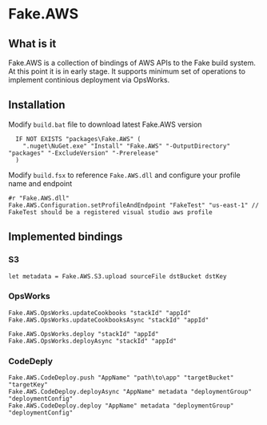 # Fake.AWS

## What is it

Fake.AWS is a collection of bindings of AWS APIs to the Fake build system.
At this point it is in early stage. It supports minimum set of operations to implement continious deployment via OpsWorks.

## Installation

Modify `build.bat` file to download latest Fake.AWS version

      IF NOT EXISTS "packages\Fake.AWS" (
        ".nuget\NuGet.exe" "Install" "Fake.AWS" "-OutputDirectory" "packages" "-ExcludeVersion" "-Prerelease"
      )

Modify `build.fsx` to reference `Fake.AWS.dll` and configure your profile name and endpoint

    #r "Fake.AWS.dll"
    Fake.AWS.Configuration.setProfileAndEndpoint "FakeTest" "us-east-1" // FakeTest should be a registered visual studio aws profile

## Implemented bindings

### S3
    let metadata = Fake.AWS.S3.upload sourceFile dstBucket dstKey

### OpsWorks
    Fake.AWS.OpsWorks.updateCookbooks "stackId" "appId"
    Fake.AWS.OpsWorks.updateCookbooksAsync "stackId" "appId"

    Fake.AWS.OpsWorks.deploy "stackId" "appId"
    Fake.AWS.OpsWorks.deployAsync "stackId" "appId"

### CodeDeply
	Fake.AWS.CodeDeploy.push "AppName" "path\to\app" "targetBucket" "targetKey"
	Fake.AWS.CodeDeploy.deployAsync "AppName" metadata "deploymentGroup" "deploymentConfig"
	Fake.AWS.CodeDeploy.deploy "AppName" metadata "deploymentGroup" "deploymentConfig"
